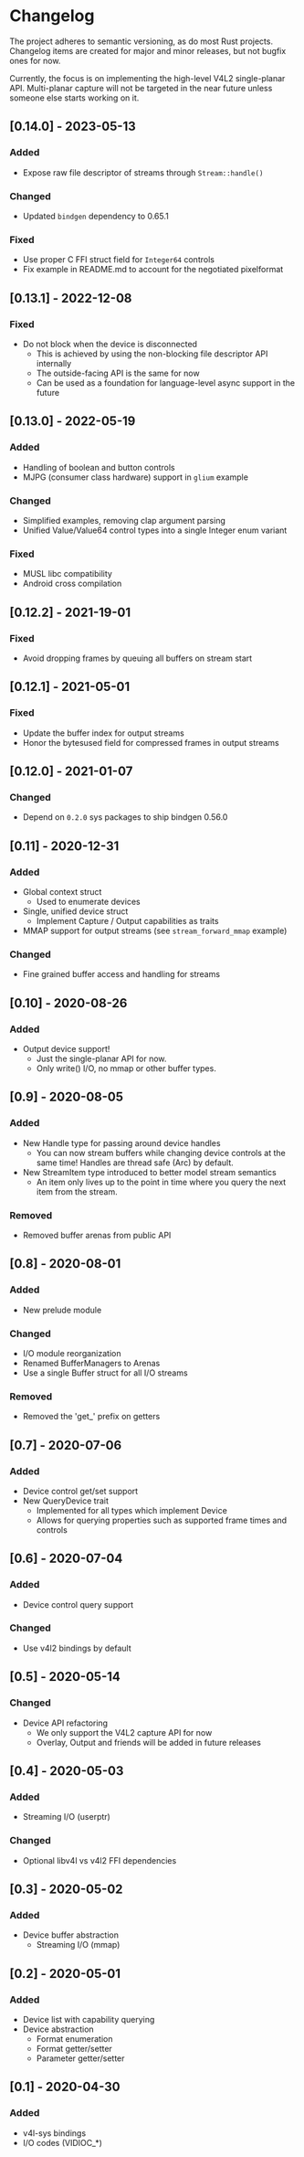 # Changelog

The project adheres to semantic versioning, as do most Rust projects.
Changelog items are created for major and minor releases, but not bugfix ones for now.

Currently, the focus is on implementing the high-level V4L2 single-planar API.
Multi-planar capture will not be targeted in the near future unless someone else starts working on it.



## [0.14.0] - 2023-05-13
### Added
- Expose raw file descriptor of streams through `Stream::handle()`
### Changed
- Updated `bindgen` dependency to 0.65.1
### Fixed
- Use proper C FFI struct field for `Integer64` controls
- Fix example in README.md to account for the negotiated pixelformat

## [0.13.1] - 2022-12-08
### Fixed
- Do not block when the device is disconnected
  - This is achieved by using the non-blocking file descriptor API internally
  - The outside-facing API is the same for now
  - Can be used as a foundation for language-level async support in the future

## [0.13.0] - 2022-05-19
### Added
- Handling of boolean and button controls
- MJPG (consumer class hardware) support in `glium` example
### Changed
- Simplified examples, removing clap argument parsing
- Unified Value/Value64 control types into a single Integer enum variant
### Fixed
- MUSL libc compatibility
- Android cross compilation

## [0.12.2] - 2021-19-01
### Fixed
- Avoid dropping frames by queuing all buffers on stream start

## [0.12.1] - 2021-05-01
### Fixed
- Update the buffer index for output streams
- Honor the bytesused field for compressed frames in output streams

## [0.12.0] - 2021-01-07
### Changed
- Depend on `0.2.0` sys packages to ship bindgen 0.56.0

## [0.11] - 2020-12-31
### Added
- Global context struct
  - Used to enumerate devices
- Single, unified device struct
  - Implement Capture / Output capabilities as traits
- MMAP support for output streams (see `stream_forward_mmap` example)
### Changed
- Fine grained buffer access and handling for streams

## [0.10] - 2020-08-26
### Added
- Output device support!
  - Just the single-planar API for now.
  - Only write() I/O, no mmap or other buffer types.

## [0.9] - 2020-08-05
### Added
- New Handle type for passing around device handles
  - You can now stream buffers while changing device controls at the same time! Handles are
    thread safe (Arc) by default.
- New StreamItem type introduced to better model stream semantics
  - An item only lives up to the point in time where you query the next item from the stream.
### Removed
- Removed buffer arenas from public API

## [0.8] - 2020-08-01
### Added
- New prelude module
### Changed
- I/O module reorganization
- Renamed BufferManagers to Arenas
- Use a single Buffer struct for all I/O streams
### Removed
- Removed the 'get_' prefix on getters

## [0.7] - 2020-07-06
### Added
- Device control get/set support
- New QueryDevice trait
  - Implemented for all types which implement Device
  - Allows for querying properties such as supported frame times and controls

## [0.6] - 2020-07-04
### Added
- Device control query support
### Changed
- Use v4l2 bindings by default

## [0.5] - 2020-05-14
### Changed
- Device API refactoring
  - We only support the V4L2 capture API for now
  - Overlay, Output and friends will be added in future releases

## [0.4] - 2020-05-03
### Added
- Streaming I/O (userptr)
### Changed
- Optional libv4l vs v4l2 FFI dependencies

## [0.3] - 2020-05-02
### Added
- Device buffer abstraction
  - Streaming I/O (mmap)

## [0.2] - 2020-05-01
### Added
- Device list with capability querying
- Device abstraction
  - Format enumeration
  - Format getter/setter
  - Parameter getter/setter

## [0.1] - 2020-04-30
### Added
- v4l-sys bindings
- I/O codes (VIDIOC_*)
